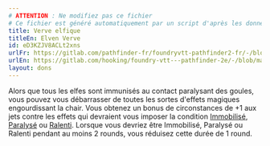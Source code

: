 ```yaml
---
# ATTENTION : Ne modifiez pas ce fichier
# Ce fichier est généré automatiquement par un script d'après les données du module Foundry VTT officiel et de sa traduction
title: Verve elfique
titleEn: Elven Verve
id: eD3KZJV8ACLt2xns
urlFr: https://gitlab.com/pathfinder-fr/foundryvtt-pathfinder2-fr/-/blob/master/data/feats/eD3KZJV8ACLt2xns.htm
urlEn: https://gitlab.com/hooking/foundry-vtt---pathfinder-2e/-/blob/master/packs/data/feats.db/elven-verve.json
layout: dons
---
```

Alors que tous les elfes sont immunisés au contact paralysant des goules, vous pouvez vous débarrasser de toutes les sortes d'effets magiques engourdissant la chair. Vous obtenez un bonus de circonstances de +1 aux jets contre les effets qui devraient vous imposer la condition [Immobilisé](../conditions/immobilisé.md), [Paralysé](../conditions/paralysé.md) ou [Ralenti](../conditions/ralenti.md). Lorsque vous devriez être Immobilisé, Paralysé ou Ralenti pendant au moins 2 rounds, vous réduisez cette durée de 1 round.
